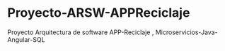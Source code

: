 # Proyecto-ARSW-APPReciclaje
Proyecto Arquitectura de software APP-Reciclaje , Microservicios-Java-Angular-SQL
